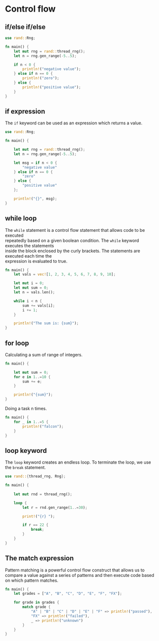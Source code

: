 # Control flow

## if/else if/else 

```rust
use rand::Rng;

fn main() {
    let mut rng = rand::thread_rng();
    let n = rng.gen_range(-5..5);

    if n < 0 {
        println!("negative value");
    } else if n == 0 {
        println!("zero");
    } else {
        println!("positive value");
    }
}
```

## if expression

The `if` keyword can be used as an expression which returns a value.  

```rust
use rand::Rng;

fn main() {

    let mut rng = rand::thread_rng();
    let n = rng.gen_range(-5..5);

    let msg = if n < 0 {
        "negative value"
    } else if n == 0 {
        "zero"
    } else {
        "positive value"
    };

    println!("{}", msg);
}
```

## while loop

The `while` statement is a control flow statement that allows code to be executed  
repeatedly based on a given boolean condition. The `while` keyword executes the statements  
inside the block enclosed by the curly brackets. The statements are executed each time the  
expression is evaluated to true.  

```rust
fn main() {
    let vals = vec![1, 2, 3, 4, 5, 6, 7, 8, 9, 10];

    let mut i = 0;
    let mut sum = 0;
    let n = vals.len();

    while i < n {
        sum += vals[i];
        i += 1;
    }

    println!("The sum is: {sum}");
}
```

## for loop


Calculating a sum of range of integers.  

```rust
fn main() {

    let mut sum = 0;
    for e in 1..=10 {
        sum += e;
    }

    println!("{sum}");
}
```

Doing a task n times.  

```rust
fn main() {
    for _ in 1..=5 {
        println!("falcon");
    }
}
```

## loop keyword

The `loop` keyword creates an endless loop. To terminate the loop, we use  
the `break` statement.

```rust
use rand::{thread_rng, Rng};

fn main() {
    
    let mut rnd = thread_rng();

    loop {
        let r = rnd.gen_range(1..=30);

        print!("{r} ");

        if r == 22 {
            break;
        }
    }
}
```

## The match expression

Pattern matching is a powerful control flow construct that allows us to  
compare a value against a series of patterns and then execute code based  
on which pattern matches.

```rust
fn main() {
    let grades = ["A", "B", "C", "D", "E", "F", "FX"];

    for grade in grades {
        match grade {
            "A" | "B" | "C" | "D" | "E" | "F" => println!("passed"),
            "FX" => println!("failed"),
            _ => println!("unknown")
        }
    }
}
```

